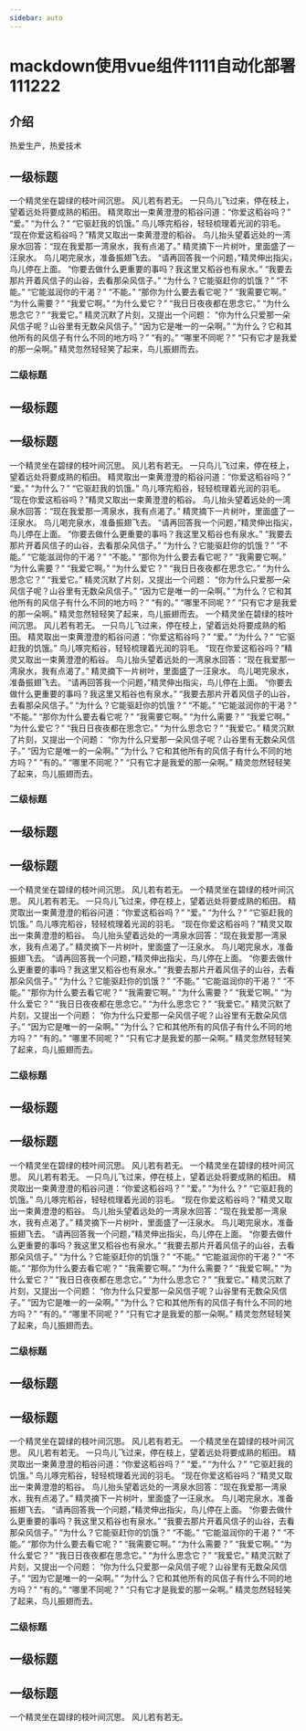 ```yaml
---
sidebar: auto
---
```

# mackdown使用vue组件1111自动化部署111222
## 介绍
热爱生产，热爱技术
## 一级标题
一个精灵坐在碧绿的枝叶间沉思。
风儿若有若无。
一只鸟儿飞过来，停在枝上，望着远处将要成熟的稻田。
精灵取出一束黄澄澄的稻谷问道：“你爱这稻谷吗？”
“爱。”
“为什么？”
“它驱赶我的饥饿。”
鸟儿啄完稻谷，轻轻梳理着光润的羽毛。
“现在你爱这稻谷吗？”精灵又取出一束黄澄澄的稻谷。
鸟儿抬头望着远处的一湾泉水回答：“现在我爱那一湾泉水，我有点渴了。”
精灵摘下一片树叶，里面盛了一汪泉水。
鸟儿喝完泉水，准备振翅飞去。
“请再回答我一个问题，”精灵伸出指尖，鸟儿停在上面。
“你要去做什么更重要的事吗？我这里又稻谷也有泉水。”
“我要去那片开着风信子的山谷，去看那朵风信子。”
“为什么？它能驱赶你的饥饿？”
“不能。”
“它能滋润你的干渴？”
“不能。”
“那你为什么要去看它呢？”
“我需要它啊。”
“为什么需要？”
“我爱它啊。”
“为什么爱它？”
“我日日夜夜都在思念它。”
“为什么思念它？”
“我爱它。”
精灵沉默了片刻，又提出一个问题：
“你为什么只爱那一朵风信子呢？山谷里有无数朵风信子。”
“因为它是唯一的一朵啊。”
“为什么？它和其他所有的风信子有什么不同的地方吗？”
“有的。”
“哪里不同呢？”
“只有它才是我爱的那一朵啊。”
精灵忽然轻轻笑了起来，鸟儿振翅而去。
### 二级标题
## 一级标题
## 一级标题
一个精灵坐在碧绿的枝叶间沉思。
风儿若有若无。
一只鸟儿飞过来，停在枝上，望着远处将要成熟的稻田。
精灵取出一束黄澄澄的稻谷问道：“你爱这稻谷吗？”
“爱。”
“为什么？”
“它驱赶我的饥饿。”
鸟儿啄完稻谷，轻轻梳理着光润的羽毛。
“现在你爱这稻谷吗？”精灵又取出一束黄澄澄的稻谷。
鸟儿抬头望着远处的一湾泉水回答：“现在我爱那一湾泉水，我有点渴了。”
精灵摘下一片树叶，里面盛了一汪泉水。
鸟儿喝完泉水，准备振翅飞去。
“请再回答我一个问题，”精灵伸出指尖，鸟儿停在上面。
“你要去做什么更重要的事吗？我这里又稻谷也有泉水。”
“我要去那片开着风信子的山谷，去看那朵风信子。”
“为什么？它能驱赶你的饥饿？”
“不能。”
“它能滋润你的干渴？”
“不能。”
“那你为什么要去看它呢？”
“我需要它啊。”
“为什么需要？”
“我爱它啊。”
“为什么爱它？”
“我日日夜夜都在思念它。”
“为什么思念它？”
“我爱它。”
精灵沉默了片刻，又提出一个问题：
“你为什么只爱那一朵风信子呢？山谷里有无数朵风信子。”
“因为它是唯一的一朵啊。”
“为什么？它和其他所有的风信子有什么不同的地方吗？”
“有的。”
“哪里不同呢？”
“只有它才是我爱的那一朵啊。”
精灵忽然轻轻笑了起来，鸟儿振翅而去。
一个精灵坐在碧绿的枝叶间沉思。
风儿若有若无。
一只鸟儿飞过来，停在枝上，望着远处将要成熟的稻田。
精灵取出一束黄澄澄的稻谷问道：“你爱这稻谷吗？”
“爱。”
“为什么？”
“它驱赶我的饥饿。”
鸟儿啄完稻谷，轻轻梳理着光润的羽毛。
“现在你爱这稻谷吗？”精灵又取出一束黄澄澄的稻谷。
鸟儿抬头望着远处的一湾泉水回答：“现在我爱那一湾泉水，我有点渴了。”
精灵摘下一片树叶，里面盛了一汪泉水。
鸟儿喝完泉水，准备振翅飞去。
“请再回答我一个问题，”精灵伸出指尖，鸟儿停在上面。
“你要去做什么更重要的事吗？我这里又稻谷也有泉水。”
“我要去那片开着风信子的山谷，去看那朵风信子。”
“为什么？它能驱赶你的饥饿？”
“不能。”
“它能滋润你的干渴？”
“不能。”
“那你为什么要去看它呢？”
“我需要它啊。”
“为什么需要？”
“我爱它啊。”
“为什么爱它？”
“我日日夜夜都在思念它。”
“为什么思念它？”
“我爱它。”
精灵沉默了片刻，又提出一个问题：
“你为什么只爱那一朵风信子呢？山谷里有无数朵风信子。”
“因为它是唯一的一朵啊。”
“为什么？它和其他所有的风信子有什么不同的地方吗？”
“有的。”
“哪里不同呢？”
“只有它才是我爱的那一朵啊。”
精灵忽然轻轻笑了起来，鸟儿振翅而去。
### 二级标题
## 一级标题
## 一级标题
一个精灵坐在碧绿的枝叶间沉思。
风儿若有若无。
一个精灵坐在碧绿的枝叶间沉思。
风儿若有若无。
一只鸟儿飞过来，停在枝上，望着远处将要成熟的稻田。
精灵取出一束黄澄澄的稻谷问道：“你爱这稻谷吗？”
“爱。”
“为什么？”
“它驱赶我的饥饿。”
鸟儿啄完稻谷，轻轻梳理着光润的羽毛。
“现在你爱这稻谷吗？”精灵又取出一束黄澄澄的稻谷。
鸟儿抬头望着远处的一湾泉水回答：“现在我爱那一湾泉水，我有点渴了。”
精灵摘下一片树叶，里面盛了一汪泉水。
鸟儿喝完泉水，准备振翅飞去。
“请再回答我一个问题，”精灵伸出指尖，鸟儿停在上面。
“你要去做什么更重要的事吗？我这里又稻谷也有泉水。”
“我要去那片开着风信子的山谷，去看那朵风信子。”
“为什么？它能驱赶你的饥饿？”
“不能。”
“它能滋润你的干渴？”
“不能。”
“那你为什么要去看它呢？”
“我需要它啊。”
“为什么需要？”
“我爱它啊。”
“为什么爱它？”
“我日日夜夜都在思念它。”
“为什么思念它？”
“我爱它。”
精灵沉默了片刻，又提出一个问题：
“你为什么只爱那一朵风信子呢？山谷里有无数朵风信子。”
“因为它是唯一的一朵啊。”
“为什么？它和其他所有的风信子有什么不同的地方吗？”
“有的。”
“哪里不同呢？”
“只有它才是我爱的那一朵啊。”
精灵忽然轻轻笑了起来，鸟儿振翅而去。
### 二级标题
## 一级标题
## 一级标题
一个精灵坐在碧绿的枝叶间沉思。
风儿若有若无。
一个精灵坐在碧绿的枝叶间沉思。
风儿若有若无。
一只鸟儿飞过来，停在枝上，望着远处将要成熟的稻田。
精灵取出一束黄澄澄的稻谷问道：“你爱这稻谷吗？”
“爱。”
“为什么？”
“它驱赶我的饥饿。”
鸟儿啄完稻谷，轻轻梳理着光润的羽毛。
“现在你爱这稻谷吗？”精灵又取出一束黄澄澄的稻谷。
鸟儿抬头望着远处的一湾泉水回答：“现在我爱那一湾泉水，我有点渴了。”
精灵摘下一片树叶，里面盛了一汪泉水。
鸟儿喝完泉水，准备振翅飞去。
“请再回答我一个问题，”精灵伸出指尖，鸟儿停在上面。
“你要去做什么更重要的事吗？我这里又稻谷也有泉水。”
“我要去那片开着风信子的山谷，去看那朵风信子。”
“为什么？它能驱赶你的饥饿？”
“不能。”
“它能滋润你的干渴？”
“不能。”
“那你为什么要去看它呢？”
“我需要它啊。”
“为什么需要？”
“我爱它啊。”
“为什么爱它？”
“我日日夜夜都在思念它。”
“为什么思念它？”
“我爱它。”
精灵沉默了片刻，又提出一个问题：
“你为什么只爱那一朵风信子呢？山谷里有无数朵风信子。”
“因为它是唯一的一朵啊。”
“为什么？它和其他所有的风信子有什么不同的地方吗？”
“有的。”
“哪里不同呢？”
“只有它才是我爱的那一朵啊。”
精灵忽然轻轻笑了起来，鸟儿振翅而去。
### 二级标题
## 一级标题
## 一级标题
一个精灵坐在碧绿的枝叶间沉思。
风儿若有若无。
一个精灵坐在碧绿的枝叶间沉思。
风儿若有若无。
一只鸟儿飞过来，停在枝上，望着远处将要成熟的稻田。
精灵取出一束黄澄澄的稻谷问道：“你爱这稻谷吗？”
“爱。”
“为什么？”
“它驱赶我的饥饿。”
鸟儿啄完稻谷，轻轻梳理着光润的羽毛。
“现在你爱这稻谷吗？”精灵又取出一束黄澄澄的稻谷。
鸟儿抬头望着远处的一湾泉水回答：“现在我爱那一湾泉水，我有点渴了。”
精灵摘下一片树叶，里面盛了一汪泉水。
鸟儿喝完泉水，准备振翅飞去。
“请再回答我一个问题，”精灵伸出指尖，鸟儿停在上面。
“你要去做什么更重要的事吗？我这里又稻谷也有泉水。”
“我要去那片开着风信子的山谷，去看那朵风信子。”
“为什么？它能驱赶你的饥饿？”
“不能。”
“它能滋润你的干渴？”
“不能。”
“那你为什么要去看它呢？”
“我需要它啊。”
“为什么需要？”
“我爱它啊。”
“为什么爱它？”
“我日日夜夜都在思念它。”
“为什么思念它？”
“我爱它。”
精灵沉默了片刻，又提出一个问题：
“你为什么只爱那一朵风信子呢？山谷里有无数朵风信子。”
“因为它是唯一的一朵啊。”
“为什么？它和其他所有的风信子有什么不同的地方吗？”
“有的。”
“哪里不同呢？”
“只有它才是我爱的那一朵啊。”
精灵忽然轻轻笑了起来，鸟儿振翅而去。
### 二级标题
## 一级标题
## 一级标题
一个精灵坐在碧绿的枝叶间沉思。
风儿若有若无。